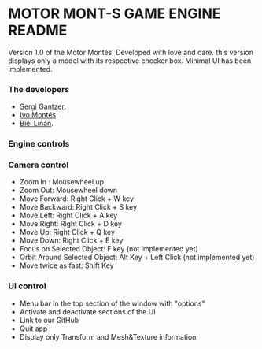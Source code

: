 # MOTOR MONT-S GAME ENGINE README

Version 1.0 of the Motor Montés. Developed with love and care. this version displays only a model with its 
respective checker box. Minimal UI has been implemented. 

### The developers

- [Sergi Gantzer](https://github.com/sgantzer12).
- [Ivo Montés](https://github.com/Ivomm9).
- [Biel Liñán](https://github.com/Drauguer).

### Engine controls

### Camera control
- Zoom In : Mousewheel up
- Zoom Out: Mousewheel down
- Move Forward: Right Click + W key
- Move Backward: Right Click + S key
- Move Left: Right Click + A key
- Move Right: Right Click + D key
- Move Up: Right Click + Q key
- Move Down: Right Click + E key
- Focus on Selected Object: F key (not implemented yet)
- Orbit Around Selected Object: Alt Key + Left Click (not implemented yet)
- Move twice as fast: Shift Key

### UI control
- Menu bar in the top section of the window with "options"
- Activate and deactivate sections of the UI
- Link to our GitHub
- Quit app
- Display only Transform and Mesh&Texture information



